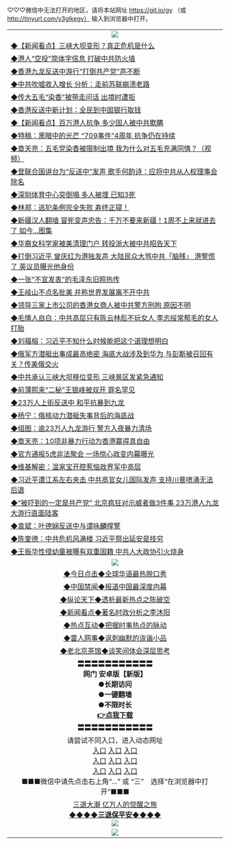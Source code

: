 
♡♡♡微信中无法打开的地区，请将本站网址 https://git.io/gy （或 http://tinyurl.com/y3glkegv） 输入到浏览器中打开。 

<table>
   <tr>
    <td align=center><img src="https://github.com/gyhhx/image-upload/blob/master/20190701.jpg" /></td>
  </tr>
   <tr>
<td align=left>
<a href="https://xvery.li/oo.aspx?name=c1049809&key=lvvdiyawanfwimxk&from=gy">◆【新闻看点】三峡大坝变形？真正危机是什么</a><br/></td>
  </tr>
  <tr>
<td align=left>
<a href="https://xvery.li/oo.aspx?name=c1049779&key=lvvdiyawanfwimxk&from=gy">◆港人“空投”简体字信息 打破中共防火墙</a><br/></td>
 </tr>
  <tr>
<td align=left>
<a href="https://xvery.li/oo.aspx?name=c1049789&key=lvvdiyawanfwimxk&from=gy">◆香港九龙反送中游行“打倒共产党”声不断</a><br/></td>
 </tr>
   <tr>
<td align=left>
<a href="https://xvery.li/oo.aspx?name=c1049868&key=lvvdiyawanfwimxk&from=gy">◆中共吹嘘收入增长 分析：走前苏联崩溃老路</a><br/></td>
   </tr> 
  <tr>
<td align=left>
<a href="https://xvery.li/oo.aspx?name=c1049744&key=lvvdiyawanfwimxk&from=gy">◆传大五毛“染香”被带走问话 出境时遭拒</a><br/></td>
  </tr> 
 <tr>
<td align=left>
<a href="https://xvery.li/oo.aspx?name=c1049787&key=lvvdiyawanfwimxk&from=gy">◆香港反送中新计划：全民到中国银行取钱</a><br/>
</td>
   </tr>
 <tr>
<td align=left>
<a href="https://xvery.li/oo.aspx?name=c1049810&key=lvvdiyawanfwimxk&from=gy">◆【新闻看点】百万港人抗争 多少国人被中共欺瞒</a><br/></td>
  </tr>
  <tr>
<td align=left>
<a href="https://xvery.li/oo.aspx?name=c1049781&key=lvvdiyawanfwimxk&from=gy">◆特稿：黑暗中的光芒 “709事件”4周年 抗争仍在持续</a><br/></td>
 </tr>
   <tr>
<td align=left>
<a href="https://xvery.li/oo.aspx?name=c1049882&key=lvvdiyawanfwimxk&from=gy">◆章天亮：五毛党染香被限制出境 我为什么对五毛充满同情？（视频）</a><br/>
</td>
   </tr>
 <tr>
<td align=left>
<a href="https://xvery.li/oo.aspx?name=http://www.soundofhope.org/gb/2019/07/08/n3016273.html&key=lvvdiyawanfwimxk&from=gy">◆登联合国讲台为“反送中”发声 歌手何韵诗：应将中共从人权理事会除名</a><br/></td>
  </tr>
  <tr>
<td align=left>
<a href="https://xvery.li/oo.aspx?name=c1049904&key=lvvdiyawanfwimxk&from=gy">◆深圳体育中心突倒塌 多人被埋 已知3死</a><br/></td>
 </tr>
  <tr>
<td align=left>
<a href="https://xvery.li/oo.aspx?name=c1049913&key=lvvdiyawanfwimxk&from=gy">◆林郑：逃犯条例完全失败 寿终正寝！</a><br/></td>
 </tr>
   <tr>
<td align=left>
<a href="https://xvery.li/oo.aspx?name=c1049752&key=lvvdiyawanfwimxk&from=gy">◆新疆汉人翻墙 冒死变声忠告：千万不要来新疆！1周不上来就进去了 如今...图集</a><br/></td>
   </tr> 
  <tr>
<td align=left>
<a href="https://xvery.li/oo.aspx?name=c1049907&key=lvvdiyawanfwimxk&from=gy">◆华裔女科学家被美清理门户 转投浙大被中共昭告天下</a><br/></td>
  </tr> 
 <tr>
<td align=left>
<a href="https://xvery.li/oo.aspx?name=c1049706&key=lvvdiyawanfwimxk&from=gy">◆打倒习近平 曾庆红为港独发声 大陆民众大骂中共「脑残」 港警慌了 英议员曝光他身份</a><br/>
</td>
   </tr>
 <tr>
<td align=left>
<a href="https://xvery.li/oo.aspx?name=c1049709&key=lvvdiyawanfwimxk&from=gy">◆一张“不宜发表”的毛泽东旧照热传</a><br/>
</td>
   </tr>
 <tr>
<td align=left>
<a href="https://xvery.li/oo.aspx?name=c1049824&key=lvvdiyawanfwimxk&from=gy">◆王岐山不点名批美 并称世界发展离不开中共</a><br/></td>
  </tr>
  <tr>
<td align=left>
<a href="https://xvery.li/oo.aspx?name=c1049866&key=lvvdiyawanfwimxk&from=gy">◆领导三家上市公司的香港女商人被中共警方刑拘 原因不明</a><br/></td>
 </tr>
   <tr>
<td align=left>
<a href="https://xvery.li/oo.aspx?name=c1049914&key=lvvdiyawanfwimxk&from=gy">◆毛情人自白：中共高层只有陈云林彪不玩女人 李志绥常帮毛的女人打胎</a><br/>
</td>
   </tr>
 <tr>
<td align=left>
<a href="https://xvery.li/oo.aspx?name=c1049899&key=lvvdiyawanfwimxk&from=gy">◆刘福榕：习近平不知什么时候能把这个道理想明白</a><br/>
</td>
</tr> 
<tr>
<td align=left>
<a href="https://xvery.li/oo.aspx?name=c1049912&key=lvvdiyawanfwimxk&from=gy">◆俄军方潜艇出事成最高绝密 海底大战涉及到华为 与彭斯被召回有关？传美俄交火</a><br/>
</td>       
</tr> 
   <tr>
<td align=left>
<a href="https://xvery.li/oo.aspx?name=http://www.epochtimes.com/gb/19/7/7/n11369986.htm&key=lvvdiyawanfwimxk&from=gy">◆中共承认三峡大坝移位变形 三峡景区发紧急通知</a><br/></td>
  </tr>
  <tr>
<td align=left>
<a href="https://xvery.li/oo.aspx?name=c1049486&key=lvvdiyawanfwimxk&from=gy">◆前薄熙来“二秘”王银峰被双开 罪名罕见</a><br/></td>
 </tr>
  <tr>
<td align=left>
<a href="https://xvery.li/oo.aspx?name=http://www.epochtimes.com/gb/19/7/7/n11370317.htm&key=lvvdiyawanfwimxk&from=gy">◆23万人上街反送中 和平抗暴到九龙</a><br/></td>
 </tr>
   <tr>
<td align=left>
<a href="https://xvery.li/oo.aspx?name=c1049380&key=lvvdiyawanfwimxk&from=gy">◆杨宁：俄核动力潜艇失事背后的海底战</a><br/></td>
   </tr> 
  <tr>
<td align=left>
<a href="https://xvery.li/oo.aspx?name=c1049530&key=lvvdiyawanfwimxk&from=gy">◆组图：逾23万人九龙游行 警方入夜暴力清场</a><br/></td>
  </tr> 
 <tr>
<td align=left>
<a href="https://xvery.li/oo.aspx?name=c1049537&key=lvvdiyawanfwimxk&from=gy">◆章天亮：10项非暴力行动为香港赢得真自由</a><br/>
</td>
   </tr>
 <tr>
<td align=left>
<a href="https://xvery.li/oo.aspx?name=https://www.ntdtv.com/gb/2019/07/07/a102617187.html&key=lvvdiyawanfwimxk&from=gy">◆官方通报5虎非法聚会 一场惊心政变内幕曝光</a><br/></td>
  </tr>
  <tr>
<td align=left>
<a href="https://xvery.li/oo.aspx?name=c1049505&key=lvvdiyawanfwimxk&from=gy">◆维基解密：温家宝开腔惹恼政界军中高层</a><br/></td>
 </tr>
   <tr>
<td align=left>
<a href="https://xvery.li/oo.aspx?name=c1049496&key=lvvdiyawanfwimxk&from=gy">◆习近平遭江系左右夹击 中共高官女儿国际发声 支持川普喷涌无法后退</a><br/>
</td>
   </tr>
 <tr>
<td align=left>
<a href="https://xvery.li/oo.aspx?name=c1049510&key=lvvdiyawanfwimxk&from=gy">◆“被吓到的一定是共产党” 北京疯狂对示威者做3件事 23万港人九龙大游行直面陆客</a><br/></td>
  </tr>
  <tr>
<td align=left>
<a href="https://xvery.li/oo.aspx?name=c1049548&key=lvvdiyawanfwimxk&from=gy">◆袁斌：叶德娴反送中与谭咏麟撑警</a><br/></td>
 </tr>
  <tr>
<td align=left>
<a href="https://xvery.li/oo.aspx?name=c1049506&key=lvvdiyawanfwimxk&from=gy">◆陈奎德：中共危机风满楼 习近平祭出延安是技穷</a><br/></td>
 </tr>
   <tr>
<td align=left>
<a href="https://xvery.li/oo.aspx?name=c1049481&key=lvvdiyawanfwimxk&from=gy">◆王振华性侵幼童被曝有双重国籍 中共人大政协引火烧身</a><br/></td>
   </tr> 
   <tr>
    <td align=center><img src="https://github.com/gyhhx/image-upload/blob/master/%E7%BD%91%E9%97%A8%E6%96%B0%E9%97%BB1.jpg" /></td>
  </tr>
   <tr>
   <td align=center> 
<a href="https://xvery.li/oo.aspx?name=c816850&key=lvvdiyawanfwimxk&from=gy&tag=9877">◆今日点击◆全球华语最热脱口秀</a><br/>
    </td>
  </tr>
  <tr>
  <td align=center>
<a href="https://xvery.li/oo.aspx?name=c816860&key=lvvdiyawanfwimxk&from=gy&tag=99733110">◆中国禁闻◆报道中国最深度内幕</a><br/>
   </tr>
  <tr>
     <td align=center>
<a href="https://xvery.li/oo.aspx?name=c816855&key=lvvdiyawanfwimxk&from=gy&tag=997110">◆纵论天下◆透析最新热点之陈破空</a><br/>
   </tr>
   <tr>
      <td align=center>
<a href="https://xvery.li/oo.aspx?name=c838308&key=lvvdiyawanfwimxk&from=gy&tag=9973110">◆新闻看点◆著名时政分析之李沐阳</a><br/>
   </tr>
   <tr>
     <td align=center>
<a href="https://xvery.li/oo.aspx?name=c816852&key=lvvdiyawanfwimxk&from=gy&tag=9733110">◆热点互动◆把握时事热点的脉动</a><br/>
   </tr>
   <tr>
      <td align=center>
<a href="https://xvery.li/oo.aspx?name=c816694&key=lvvdiyawanfwimxk&from=gy&tag=93310">◆雷人网事◆讽刺幽默的诙谐小品</a><br/>
   </tr>
   <tr>
    <td align=center>
<a href="https://xvery.li/oo.aspx?name=c816650&key=lvvdiyawanfwimxk&from=gy&tag=9973110">◆老北京茶馆◆谈笑间体会深层思考</a><br/>
   </tr>
  <tr>
    <td align=center>
 <b>〓〓〓〓〓〓〓〓〓〓〓<br/>网门 安卓版【新版】<br/> ●长期访问<br/> ●一键翻墙<br/>  ●不限时长<br/> 
 <a href="https://share.weiyun.com/5SF1Y29">👉<b>点我下载</a><br/>〓〓〓〓〓〓〓〓〓〓〓<br/>
    </td>
    </tr>
   <tr>
    <td align=center>请尝试不同入口，进入动态网址<br/>
      <a href="https://s3.us-east-2.amazonaws.com/ogateo/show.htm">入口</a>
      <a href="https://s3.ca-central-1.amazonaws.com/ogatec/show.htm">入口</a>
      <a href="https://s3.ap-southeast-2.amazonaws.com/ogatey/show.htm">入口</a><br/>
      <a href="https://s3.ap-northeast-2.amazonaws.com/ogates/show.htm">入口</a>
      <a href="https://s3.eu-central-1.amazonaws.com/ogatef/show.htm">入口</a>
      <a href="https://s3.ap-south-1.amazonaws.com/ogatem/show.htm">入口</a><br/>
      <a href="https://s3-us-west-1.amazonaws.com/ogaten/show.htm">入口</a>
      <a href="https://s3.eu-west-2.amazonaws.com/ogatel/show.htm">入口</a>
      <a href="https://s3.ap-northeast-1.amazonaws.com/ogatet/show.htm">入口</a><br/>
      ■■■微信中请先点击右上角“...” 或 “三”　选择“在浏览器中打开”■■■<b><br/>
    </td>
  </tr>
  <tr>  
  <td align=center>
  <a href="http://ctbtfdoocixoa.global.ssl.fastly.net/oo.aspx?name=c894205&key=ofejcfaxcltk&from=gy&tag=9973110">三退大潮 亿万人的觉醒之旅</a><br/>
      <a href="http://ctbtfdoocixoa.global.ssl.fastly.net/oo.aspx?name=ogQuit.aspx&key=ofejcfaxcltk&from=gy"><b>◆◆◆◆三退保平安◆◆◆◆<br/></a>
      <img src="https://github.com/gyhhx/image-upload/blob/master/3t.jpg" /><br/>
      </td>
  </tr>
   <tr>
    <td align=center><img src="https://raw.githubusercontent.com/oGate2/Up/master/oGate_640.jpg"/></td>
  </tr>
</table>

